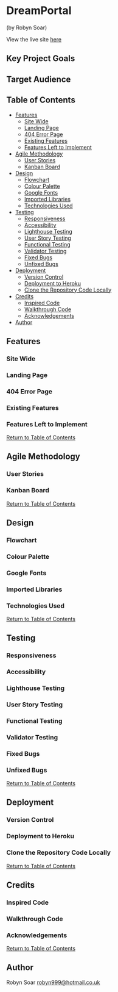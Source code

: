 # DreamPortal
(by Robyn Soar)



View the live site [here]()

## Key Project Goals



## Target Audience



## Table of Contents

- [Features](#features)
    - [Site Wide](#site-wide)
    - [Landing Page](#landing-page)
    - [404 Error Page](#404-error-page)
    - [Existing Features](#existing-features)
    - [Features Left to Implement](#features-left-to-implement)
- [Agile Methodology](#agile-methodology)
    - [User Stories](#user-stories)
    - [Kanban Board](#kanban-board)
- [Design](#design)
    - [Flowchart](#flowchart)
    - [Colour Palette](#terminal-sizing)
    - [Google Fonts](#google-fonts)
    - [Imported Libraries](#imported-libraries)
    - [Technologies Used](#technologoies-used)
- [Testing](#testing)
    - [Responsiveness](#responsiveness)
    - [Accessibility](#accessibility)
    - [Lighthouse Testing](#lighthouse-testing)
    - [User Story Testing](#user-story-testing)
    - [Functional Testing](#functional-testing)
    - [Validator Testing](#validator-testing)
    - [Fixed Bugs](#fixed-bugs)
    - [Unfixed Bugs](#unfixed-bugs)
- [Deployment](#deployment)
    - [Version Control](#version-control)
    - [Deployment to Heroku](#deployment-to-heroku)
    - [Clone the Repository Code Locally](#clone-the-repository-code-locally)
- [Credits](#credits)
    - [Inspired Code](#inspired-code)
    - [Walkthrough Code](#walkthrough-code)
    - [Acknowledgements](#acknowledgements)
- [Author](#author)

## Features

### Site Wide



### Landing Page



### 404 Error Page



### Existing Features



### Features Left to Implement



[Return to Table of Contents](#table-of-contents)

## Agile Methodology

### User Stories



### Kanban Board

[Return to Table of Contents](#table-of-contents)

## Design

### Flowchart


### Colour Palette


### Google Fonts



### Imported Libraries



### Technologies Used



[Return to Table of Contents](#table-of-contents)

## Testing

### Responsiveness



### Accessibility



### Lighthouse Testing



### User Story Testing



### Functional Testing



### Validator Testing



### Fixed Bugs



### Unfixed Bugs



[Return to Table of Contents](#table-of-contents)

## Deployment

### Version Control



### Deployment to Heroku



### Clone the Repository Code Locally



[Return to Table of Contents](#table-of-contents)

## Credits

### Inspired Code



### Walkthrough Code



### Acknowledgements



[Return to Table of Contents](#table-of-contents)

## Author

Robyn Soar
robyn999@hotmail.co.uk